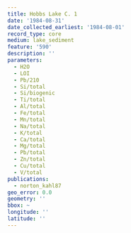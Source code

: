 ```yaml
---
title: Hobbs Lake C. 1
date: '1984-08-31'
date_collected_earliest: '1984-08-01'
record_type: core
medium: lake_sediment
feature: '590'
description: ''
parameters:
  - H2O
  - LOI
  - Pb/210
  - Si/total
  - Si/biogenic
  - Ti/total
  - Al/total
  - Fe/total
  - Mn/total
  - Na/total
  - K/total
  - Ca/total
  - Mg/total
  - Pb/total
  - Zn/total
  - Cu/total
  - V/total
publications:
  - norton_kahl87
geo_error: 0.0
geometry: ''
bbox: ~
longitude: ''
latitude: ''
---
```

